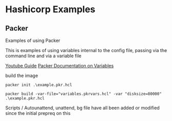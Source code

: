 # Hashicorp Examples


## Packer
Examples of using Packer 

This is examples of using variables internal to the config file, passing via the command line and via a variable file 

[Youtube Guide](https://youtu.be/XuyKg85lMYM)
[Packer Documentation on Variables](https://www.packer.io/docs/templates/hcl_templates/blocks/variable)

build the image 

    packer init .\example.pkr.hcl

    packer build -var-file="variables.pkrvars.hcl" -var "disksize=80000" .\example.pkr.hcl



Scripts / Autounattend, unattend, bg file have all been added or modified since the initial prepreq on this 
